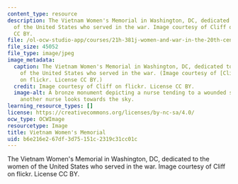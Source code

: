 ```yaml
---
content_type: resource
description: The Vietnam Women's Memorial in Washington, DC, dedicated to the women
  of the United States who served in the war. Image courtesy of Cliff on flickr. License
  CC BY.
file: /ol-ocw-studio-app/courses/21h-381j-women-and-war-in-the-20th-century-fall-2015/b6e216e267df3d75151c2319c31cc01c_21h-381jf15.jpg
file_size: 45052
file_type: image/jpeg
image_metadata:
  caption: The Vietnam Women's Memorial in Washington, DC, dedicated to the women
    of the United States who served in the war. (Image courtesy of [Cliff](https://www.flickr.com/photos/nostri-imago/3041642644/in/photolist-5CMdoy-5CMdFU-5CMdRQ-5CGVsM-5CMdA5-5CGVvt-5CGV34-5CMdu5-5CMe1C-5CMe4d-6r52WM-asqZKX-dYwRft-8ac2Q5-5CGVdP-569LMu-2cWNX-8a8LP4-8ac1Bq-astDeN-5CMdDb-6r52Gi-7aiG8m-qRCzog-6e1RNZ-oAhTw4-6e1RPF-6e1RM4-7aiFUY-asqJio-asrrQZ-asu3HE-asoGNe-asoaVt-6sjP5k-asrtBK-6RSmxS-asrr7B-astQiq-astxTY-asu3LQ-dYCyg3-asrtp8-asr5w1-asrj4q-asu6BQ-asrecb-AsbPM-asrgyd-asrcmt)
    on flickr. License CC BY.)
  credit: Image courtesy of Cliff on flickr. License CC BY.
  image-alt: A bronze monument depicting a nurse tending to a wounded soldier, while
    another nurse looks towards the sky.
learning_resource_types: []
license: https://creativecommons.org/licenses/by-nc-sa/4.0/
ocw_type: OCWImage
resourcetype: Image
title: Vietnam Women's Memorial
uid: b6e216e2-67df-3d75-151c-2319c31cc01c
---
```

The Vietnam Women's Memorial in Washington, DC, dedicated to the women of the United States who served in the war. Image courtesy of Cliff on flickr. License CC BY.